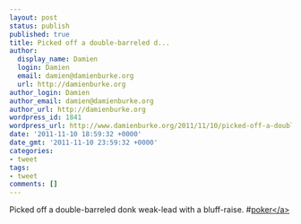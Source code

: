 ```yaml
---
layout: post
status: publish
published: true
title: Picked off a double-barreled d...
author:
  display_name: Damien
  login: Damien
  email: damien@damienburke.org
  url: http://damienburke.org
author_login: Damien
author_email: damien@damienburke.org
author_url: http://damienburke.org
wordpress_id: 1841
wordpress_url: http://www.damienburke.org/2011/11/10/picked-off-a-double-barreled-d/
date: '2011-11-10 18:59:32 +0000'
date_gmt: '2011-11-10 23:59:32 +0000'
categories:
- tweet
tags:
- tweet
comments: []
---
```

<p>Picked off a double-barreled donk weak-lead with a bluff-raise. #<a href="http:&#47;&#47;search.twitter.com&#47;search?q=%23poker" class="aktt_hashtag">poker<&#47;a></p>
